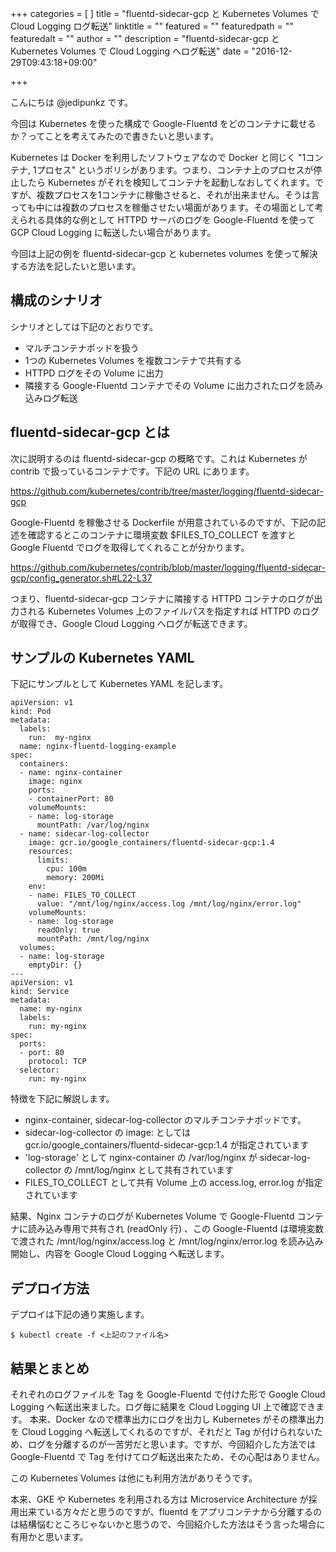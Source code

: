 +++
categories = [
]
title = "fluentd-sidecar-gcp と Kubernetes Volumes で Cloud Logging ログ転送"
linktitle = ""
featured = ""
featuredpath = ""
featuredalt = ""
author = ""
description = "fluentd-sidecar-gcp と Kubernetes Volumes で Cloud Logging へログ転送"
date = "2016-12-29T09:43:18+09:00"

+++

こんにちは @jedipunkz です。

今回は Kubernetes を使った構成で Google-Fluentd をどのコンテナに載せるか？ってことを考えてみたので書きたいと思います。

Kubernetes は Docker を利用したソフトウェアなので Docker と同じく "1コンテナ, 1プロセス" というポリシがあります。つまり、コンテナ上のプロセスが停止したら Kubernetes がそれを検知してコンテナを起動しなおしてくれます。ですが、複数プロセスを1コンテナに稼働させると、それが出来ません。そうは言っても中には複数のプロセスを稼働させたい場面があります。その場面として考えられる具体的な例として HTTPD サーバのログを Google-Fluentd を使って GCP Cloud Logging に転送したい場合があります。

今回は上記の例を fluentd-sidecar-gcp と kubernetes volumes を使って解決する方法を記したいと思います。

構成のシナリオ
----

シナリオとしては下記のとおりです。

* マルチコンテナポッドを扱う
* 1つの Kubernetes Volumes を複数コンテナで共有する
* HTTPD ログをその Volume に出力
* 隣接する Google-Fluentd コンテナでその Volume に出力されたログを読み込みログ転送

fluentd-sidecar-gcp とは
----

次に説明するのは fluentd-sidecar-gcp の概略です。これは Kubernetes が contrib で扱っているコンテナです。下記の URL にあります。

https://github.com/kubernetes/contrib/tree/master/logging/fluentd-sidecar-gcp

Google-Fluentd を稼働させる Dockerfile が用意されているのですが、下記の記述を確認するとこのコンテナに環境変数 $FILES_TO_COLLECT を渡すと Google Fluentd でログを取得してくれることが分かります。

https://github.com/kubernetes/contrib/blob/master/logging/fluentd-sidecar-gcp/config_generator.sh#L22-L37

つまり、fluentd-sidecar-gcp コンテナに隣接する HTTPD コンテナのログが出力される Kubernetes Volumes 上のファイルパスを指定すれば HTTPD のログが取得でき、Google Cloud Logging へログが転送できます。

サンプルの Kubernetes YAML
----

下記にサンプルとして Kubernetes YAML を記します。

```
apiVersion: v1
kind: Pod
metadata:
  labels:
    run:  my-nginx
  name: nginx-fluentd-logging-example
spec:
  containers:
  - name: nginx-container
    image: nginx
    ports:
    - containerPort: 80
    volumeMounts:
    - name: log-storage
      mountPath: /var/log/nginx
  - name: sidecar-log-collector
    image: gcr.io/google_containers/fluentd-sidecar-gcp:1.4
    resources:
      limits:
        cpu: 100m
        memory: 200Mi
    env:
    - name: FILES_TO_COLLECT
      value: "/mnt/log/nginx/access.log /mnt/log/nginx/error.log"
    volumeMounts:
    - name: log-storage
      readOnly: true
      mountPath: /mnt/log/nginx
  volumes:
  - name: log-storage
    emptyDir: {}
---
apiVersion: v1
kind: Service
metadata:
  name: my-nginx
  labels:
    run: my-nginx
spec:
  ports:
  - port: 80
    protocol: TCP
  selector:
    run: my-nginx
```

特徴を下記に解説します。

* nginx-container, sidecar-log-collector のマルチコンテナポッドです。
* sidecar-log-collector の image: としては gcr.io/google_containers/fluentd-sidecar-gcp:1.4 が指定されています
* 'log-storage' として nginx-container の /var/log/nginx が sidecar-log-collector の /mnt/log/nginx として共有されています
* FILES_TO_COLLECT として共有 Volume 上の access.log, error.log が指定されています

結果、Nginx コンテナのログが Kubernetes Volume で Google-Fluentd コンテナに読み込み専用で共有され (readOnly 行) 、この Google-Fluentd は環境変数で渡された /mnt/log/nginx/access.log と /mnt/log/nginx/error.log を読み込み開始し、内容を Google Cloud Logging へ転送します。

デプロイ方法
----

デプロイは下記の通り実施します。

```
$ kubectl create -f <上記のファイル名>
```

結果とまとめ
----

それぞれのログファイルを Tag を Google-Fluentd で付けた形で Google Cloud Logging へ転送出来ました。ログ毎に結果を Cloud Logging UI 上で確認できます。
本来、Docker なので標準出力にログを出力し Kubernetes がその標準出力を Cloud Logging へ転送してくれるのですが、それだと Tag が付けられないため、ログを分離するのが一苦労だと思います。ですが、今回紹介した方法では Google-Fluentd で Tag を付けてログ転送出来たため、その心配はありません。

この Kubernetes Volumes は他にも利用方法がありそうです。

本来、GKE や Kubernetes を利用される方は Microservice Architecture が採用出来ている方々だと思うのですが、fluentd をアプリコンテナから分離するのは結構悩むところじゃないかと思うので、今回紹介した方法はそう言った場合に有用かと思います。
